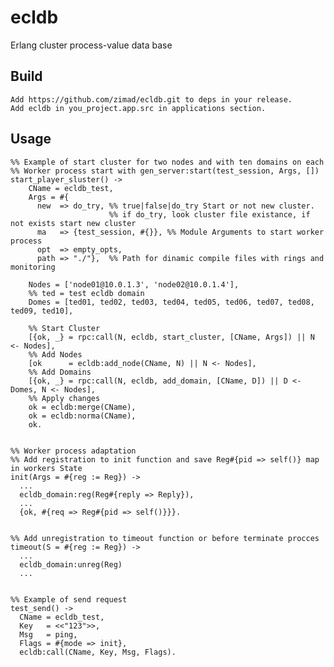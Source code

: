 ecldb
=====

Erlang cluster process-value data base

Build
-----

    Add https://github.com/zimad/ecldb.git to deps in your release.
    Add ecldb in you_project.app.src in applications section.
    
Usage
-----

    %% Example of start cluster for two nodes and with ten domains on each
    %% Worker process start with gen_server:start(test_session, Args, [])
    start_player_sluster() ->
        CName = ecldb_test,
        Args = #{
          new  => do_try, %% true|false|do_try Start or not new cluster. 
                          %% if do_try, look cluster file existance, if not exists start new cluster
          ma   => {test_session, #{}}, %% Module Arguments to start worker process
          opt  => empty_opts,
          path => "./"},  %% Path for dinamic compile files with rings and monitoring

        Nodes = ['node01@10.0.1.3', 'node02@10.0.1.4'],
        %% ted = test ecldb domain
        Domes = [ted01, ted02, ted03, ted04, ted05, ted06, ted07, ted08, ted09, ted10],

        %% Start Cluster
        [{ok, _} = rpc:call(N, ecldb, start_cluster, [CName, Args]) || N <- Nodes],
        %% Add Nodes
        [ok      = ecldb:add_node(CName, N) || N <- Nodes],
        %% Add Domains
        [{ok, _} = rpc:call(N, ecldb, add_domain, [CName, D]) || D <- Domes, N <- Nodes],
        %% Apply changes
        ok = ecldb:merge(CName),
        ok = ecldb:norma(CName),
        ok.


    %% Worker process adaptation
    %% Add registration to init function and save Reg#{pid => self()} map in workers State
    init(Args = #{reg := Reg}) ->
      ...
      ecldb_domain:reg(Reg#{reply => Reply}),
      ...
      {ok, #{req => Reg#{pid => self()}}}.


    %% Add unregistration to timeout function or before terminate procces
    timeout(S = #{reg := Reg}) ->
      ...
      ecldb_domain:unreg(Reg)
      ...


    %% Example of send request
    test_send() ->
      CName = ecldb_test,
      Key   = <<"123">>,
      Msg   = ping,
      Flags = #{mode => init},
      ecldb:call(CName, Key, Msg, Flags).

